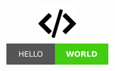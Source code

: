 <p align='center'>
  <img src='https://github.com/prasunroy/hello-world/blob/master/assets/logo.png' height='100' />
  <br>
  <img src='https://github.com/prasunroy/hello-world/blob/master/assets/badge.svg' />
</p>
